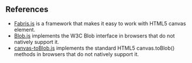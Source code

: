 ## References
* [Fabris.js](http://fabricjs.com)
 is a framework that makes it easy to work with HTML5 canvas element.
* [Blob.js](https://github.com/eligrey/Blob.js)
 implements the W3C Blob interface in browsers that do not natively support it.
* [canvas-toBlob.js](https://github.com/eligrey/canvas-toBlob.js)
 implements the standard HTML5 canvas.toBlob() methods in browsers that do not natively support it.


